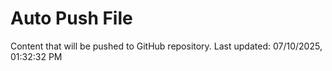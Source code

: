 # Auto Push File

Content that will be pushed to GitHub repository.
Last updated: 07/10/2025, 01:32:32 PM